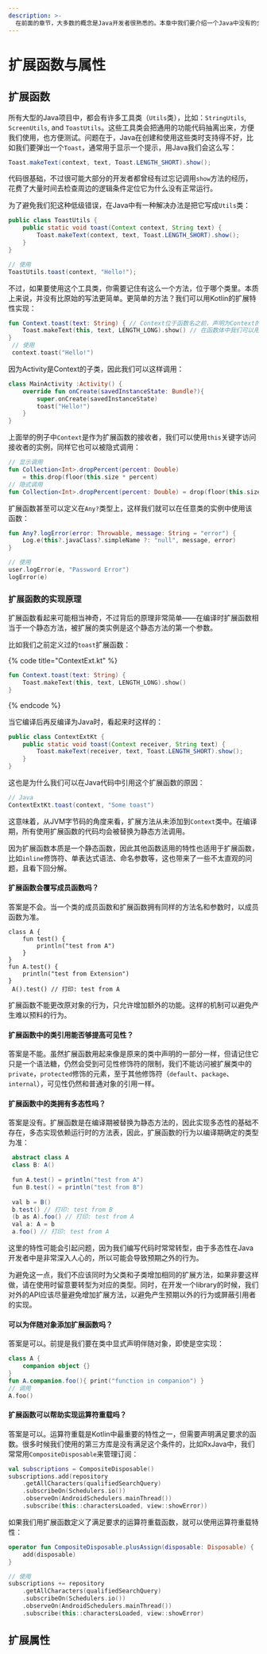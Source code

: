 ```yaml
---
description: >-
  在前面的章节，大多数的概念是Java开发者很熟悉的。本章中我们要介绍一个Java中没有的全新特性——扩展，Kotlin中非常吸引人的特性之一，使用好它将会为Android开发带来巨大的便利。
---
```


# 扩展函数与属性

## 扩展函数

所有大型的Java项目中，都会有许多工具类（`Utils`类），比如：`StringUtils`, `ScreenUtils`, and `ToastUtils`。这些工具类会把通用的功能代码抽离出来，方便我们使用，也方便测试。问题在于，Java在创建和使用这些类时支持得不好，比如我们要弹出一个`Toast`，通常用于显示一个提示，用Java我们会这么写：

```java
Toast.makeText(context, text, Toast.LENGTH_SHORT).show();
```

代码很基础，不过很可能大部分的开发者都曾经有过忘记调用`show`方法的经历，花费了大量时间去检查周边的逻辑条件定位它为什么没有正常运行。

为了避免我们犯这种低级错误，在Java中有一种解决办法是把它写成`Utils`类：

```java
public class ToastUtils {
    public static void toast(Context context, String text) {
        Toast.makeText(context, text, Toast.LENGTH_SHORT).show();
    }
}

// 使用
ToastUtils.toast(context, "Hello!");
```

不过，如果要使用这个工具类，你需要记住有这么一个方法，位于哪个类里。本质上来说，并没有比原始的写法更简单。更简单的方法？我们可以用Kotlin的扩展特性实现：

```kotlin
fun Context.toast(text: String) { // Context位于函数名之前，声明为Context的扩展函数
    Toast.makeText(this, text, LENGTH_LONG).show() // 在函数体中我们可以用this关键字引用Context实例
}
 // 使用
 context.toast("Hello!")
```

因为Activity是Context的子类，因此我们可以这样调用：

```kotlin
class MainActivity :Activity() {
    override fun onCreate(savedInstanceState: Bundle?){
        super.onCreate(savedInstanceState)
        toast("Hello!")
    }
}
```

上面举的例子中`Context`是作为扩展函数的接收者，我们可以使用`this`关键字访问接收者的实例，同样它也可以被隐式调用：

```kotlin
// 显示调用
fun Collection<Int>.dropPercent(percent: Double)
    = this.drop(floor(this.size * percent)
// 隐式调用
fun Collection<Int>.dropPercent(percent: Double) = drop(floor(this.size * percent)
```

扩展函数甚至可以定义在`Any?`类型上，这样我们就可以在任意类的实例中使用该函数：

```kotlin
fun Any?.logError(error: Throwable, message: String = "error") {
    Log.e(this?.javaClass?.simpleName ?: "null", message, error)
}

// 使用
user.logError(e, "Password Error") 
logError(e)
```

### 扩展函数的实现原理

扩展函数看起来可能相当神奇，不过背后的原理非常简单——在编译时扩展函数相当于一个静态方法，被扩展的类实例是这个静态方法的第一个参数。

比如我们之前定义过的`toast`扩展函数：

{% code title="ContextExt.kt" %}
```kotlin
fun Context.toast(text: String) {
    Toast.makeText(this, text, LENGTH_LONG).show()
}
```
{% endcode %}

当它编译后再反编译为Java时，看起来时这样的：

```java
public class ContextExtKt {
    public static void toast(Context receiver, String text) {
        Toast.makeText(receiver, text, Toast.LENGTH_SHORT).show();
    }
}
```

这也是为什么我们可以在Java代码中引用这个扩展函数的原因：

```java
// Java
ContextExtKt.toast(context, "Some toast")
```

这意味着，从JVM字节码的角度来看，扩展方法从未添加到`Context`类中。在编译期，所有使用扩展函数的代码均会被替换为静态方法调用。

因为扩展函数本质是一个静态函数，因此其他函数适用的特性也适用于扩展函数，比如`inline`修饰符、单表达式语法、命名参数等，这也带来了一些不太直观的问题，且看下回分解。

#### 扩展函数会覆写成员函数吗？

答案是不会。当一个类的成员函数和扩展函数拥有同样的方法名和参数时，以成员函数为准。

```
class A {
    fun test() {
        println("test from A")
    }
}
fun A.test() {
    println("test from Extension")
}
 A().test() // 打印: test from A
```

扩展函数不能更改原对象的行为，只允许增加额外的功能。这样的机制可以避免产生难以预料的行为。

#### 扩展函数中的类引用能否够提高可见性？

答案是不能。虽然扩展函数用起来像是原来的类中声明的一部分一样，但请记住它只是一个语法糖，仍然会受到可见性修饰符的限制，我们不能访问被扩展类中的`private`，`protected`修饰的元素，至于其他修饰符（`default`、`package`、`internal`），可见性仍然和普通对象的引用一样。

#### 扩展函数中的类拥有多态性吗？

答案是没有。扩展函数是在编译期被替换为静态方法的，因此实现多态性的基础不存在，多态实现依赖运行时的方法表，因此，扩展函数的行为以编译期确定的类型为准：

```java
 abstract class A
 class B: A()
 
 fun A.test() = println("test from A")
 fun B.test() = println("test from B")
 
 val b = B()
 b.test() // 打印: test from B
 (b as A).foo() // 打印: test from A
 val a: A = b
 a.foo() // 打印: test from A
```

这里的特性可能会引起问题，因为我们编写代码时常常转型，由于多态性在Java开发者中是非常深入人心的，所以可能会导致预期之外的行为。

为避免这一点，我们不应该同时为父类和子类增加相同的扩展方法，如果非要这样做，请在使用时留意要转型为对应的类型。同时，在开发一个library的时候，我们对外的API应该尽量避免增加扩展方法，以避免产生预期以外的行为或屏蔽引用者的实现。

#### 可以为伴随对象添加扩展函数吗？

答案是可以。前提是我们要在类中显式声明伴随对象，即使是空实现：

```kotlin
class A {
    companion object {}
}
fun A.companion.foo(){ print("function in companion") }
// 调用
A.foo()
```

#### 扩展函数可以帮助实现运算符重载吗？

答案是可以。运算符重载是Kotlin中最重要的特性之一，但需要声明满足要求的函数。很多时候我们使用的第三方库是没有满足这个条件的，比如RxJava中，我们常常用`CompositeDisposable`来管理订阅：

```kotlin
val subscriptions = CompositeDisposable()
subscriptions.add(repository
    .getAllCharacters(qualifiedSearchQuery)
    .subscribeOn(Schedulers.io())
    .observeOn(AndroidSchedulers.mainThread())
    .subscribe(this::charactersLoaded, view::showError))
```

如果我们用扩展函数定义了满足要求的运算符重载函数，就可以使用运算符重载特性：

```kotlin
operator fun CompositeDisposable.plusAssign(disposable: Disposable) {
    add(disposable)
}

// 使用
subscriptions += repository
    .getAllCharacters(qualifiedSearchQuery)
    .subscribeOn(Schedulers.io())
    .observeOn(AndroidSchedulers.mainThread())
    .subscribe(this::charactersLoaded, view::showError)
```

## 扩展属性



